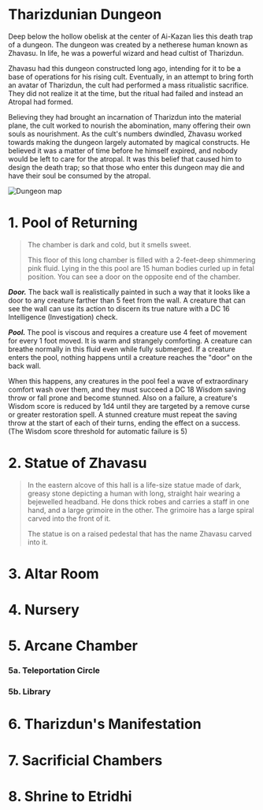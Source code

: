 # Tharizdunian Dungeon

Deep below the hollow obelisk at the center of Ai-Kazan lies this death trap of a dungeon. The dungeon was created by a netherese human known as Zhavasu. In life, he was a powerful wizard and head cultist of Tharizdun.

Zhavasu had this dungeon constructed long ago, intending for it to be a base of operations for his rising cult. Eventually, in an attempt to bring forth an avatar of Tharizdun, the cult had performed a mass ritualistic sacrifice. They did not realize it at the time, but the ritual had failed and instead an Atropal had formed.

Believing they had brought an incarnation of Tharizdun into the material plane, the cult worked to nourish the abomination, many offering their own souls as nourishment. As the cult's numbers dwindled, Zhavasu worked towards making the dungeon largely automated by magical constructs. He believed it was a matter of time before he himself expired, and nobody would be left to care for the atropal. It was this belief that caused him to design the death trap; so that those who enter this dungeon may die and have their soul be consumed by the atropal.

![Dungeon map](https://raw.githubusercontent.com/ZuishinGit/homebrew/master/Images/My%20Maps/map_71x47.png)

# 1. Pool of Returning
> The chamber is dark and cold, but it smells sweet.
> 
> This floor of this long chamber is filled with a 2-feet-deep shimmering pink fluid. Lying in the this pool are 15 human bodies curled up in fetal position. You can see a door on the opposite end of the chamber.

***Door.*** The back wall is realistically painted in such a way that it looks like a door to any creature farther than 5 feet from the wall. A creature that can see the wall can use its action to discern its true nature with a DC 16 Intelligence (Investigation) check.

***Pool.*** The pool is viscous and requires a creature use 4 feet of movement for every 1 foot moved. It is warm and strangely comforting. A creature can breathe normally in this fluid even while fully submerged. If a creature enters the pool, nothing happens until a creature reaches the "door" on the back wall. 

When this happens, any creatures in the pool feel a wave of extraordinary comfort wash over them, and they must succeed a DC 18 Wisdom saving throw or fall prone and become stunned. Also on a failure, a creature's Wisdom score is reduced by 1d4 until they are targeted by a remove curse or greater restoration spell. A stunned creature must repeat the saving throw at the start of each of their turns, ending the effect on a success. (The Wisdom score threshold for automatic failure is 5)

# 2. Statue of Zhavasu

>In the eastern alcove of this hall is a life-size statue made of dark, greasy stone depicting a human with long, straight hair wearing a bejewelled headband. He dons thick robes and carries a staff in one hand, and a large grimoire in the other. The grimoire has a large spiral carved into the front of it.
>
>The statue is on a raised pedestal that has the name Zhavasu carved into it.

# 3. Altar Room
# 4. Nursery
# 5. Arcane Chamber
### 5a. Teleportation Circle
### 5b. Library
# 6. Tharizdun's Manifestation
# 7. Sacrificial Chambers
# 8. Shrine to Etridhi